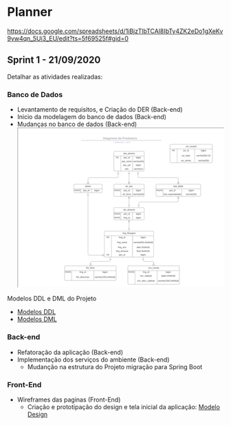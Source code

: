 # Planner
https://docs.google.com/spreadsheets/d/1iBjzTlbTCAl8IbTy4ZK2eDo1gXeKv9yw4qn_5Ui3_EU/edit?ts=5f69525f#gid=0

## Sprint 1 - 21/09/2020

Detalhar as atividades realizadas:

### Banco de Dados
- Levantamento de requisitos, e Criação do DER (Back-end)
- Inicio da modelagem do banco de dados (Back-end)
- Mudanças no banco de dados (Back-end)
![Metabase Product Screenshot](/imagem/Der.png)

Modelos DDL e DML do Projeto
- [Modelos DDL](https://github.com/herculespsilva/spring-boot-produtora-back-end/blob/master/DDL.sql) 
- [Modelos DML](https://github.com/herculespsilva/spring-boot-produtora-back-end/blob/master/DML.sql) 

### Back-end
- Refatoração da aplicação (Back-end)
- Implementação dos serviços do ambiente (Back-end)
  - Mudanção na estrutura do Projeto migração para Spring Boot

### Front-End
- Wireframes das paginas (Front-End)
  - Criação e prototipação do design e tela inicial da aplicação: [Modelo Design](https://github.com/herculespsilva/spring-boot-produtora-back-end/tree/master/front%20end) 

